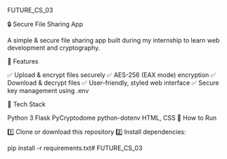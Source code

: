 FUTURE_CS_03

🔒 Secure File Sharing App

A simple & secure file sharing app built during my internship to learn web development and cryptography.

🚀 Features

✅ Upload & encrypt files securely
✅ AES-256 (EAX mode) encryption
✅ Download & decrypt files
✅ User-friendly, styled web interface
✅ Secure key management using .env

🧰 Tech Stack

Python 3
Flask
PyCryptodome
python-dotenv
HTML, CSS
📝 How to Run

1️⃣ Clone or download this repository
2️⃣ Install dependencies:

pip install -r requirements.txt# FUTURE_CS_03
